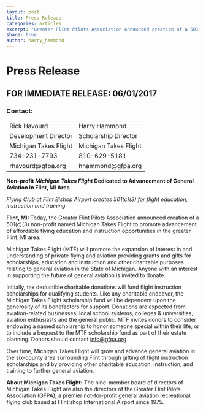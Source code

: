 ```yaml
---
layout: post
title: Press Release
categories: articles
excerpt: "Greater Flint Pilots Association announced creation of a 501(c)(3) non-profit named Michigan Takes Flight to promote advancement of affordable flying education and instruction opportunities in the greater Flint, MI area."
share: true
author: harry_hammond
---
```


# Press Release 

## FOR IMMEDIATE RELEASE: 06/01/2017

### Contact:

<table>
<tr><td>Rick Havourd</td><td>Harry Hammond</td></tr>
<tr><td>Development Director</td><td>Scholarship Director </td></tr>
<tr><td>Michigan Takes Flight </td><td> Michigan Takes Flight</td></tr>
<tr><td>734-231-7793 </td><td> 810-629-5181</td></tr>
<tr><td>rhavourd@gfpa.org </td><td> hhammond@gfpa.org</td></tr>
</table>


**Non-profit *Michigan Takes Flight* Dedicated to Advancement of General 
Aviation in Flint, MI Area**

_Flying Club at Flint Bishop Airport creates 501(c)(3) for flight 
education, instruction and training_

**Flint, MI:** Today, the Greater Flint Pilots Association announced 
creation of a 501(c)(3) non-profit named Michigan Takes 
Flight to promote advancement of affordable flying education and instruction opportunities in the greater Flint, MI area. 

Michigan Takes Flight (MTF) will promote the expansion of interest in and understanding of private flying and aviation 
providing grants and gifts for scholarships, education and instruction and other charitable purposes relating to general 
aviation in the State of Michigan. Anyone with an interest in supporting the future of general aviation is invited to 
donate. 

Initially, tax deductible charitable donations will fund flight instruction scholarships for qualifying students. Like any 
charitable endeavor, the Michigan Takes Flight scholarship fund will be dependent upon the generosity of its benefactors 
for support. Donations are expected from aviation-related businesses, local school systems, colleges & universities, 
aviation enthusiasts and the general public. MTF invites donors to consider endowing a named scholarship to honor someone 
special within their life, or to include a bequest to the MTF scholarship fund as part of their estate planning. Donors 
should contact info@gfpa.org

Over time, Michigan Takes Flight will grow and advance general aviation in the six-county area surrounding Flint through 
gifting of flight instruction scholarships and by providing other charitable education, instruction, and training to 
further general aviation.

**About Michigan Takes Flight:** The nine-member board of directors of 
Michigan Takes Flight are also the directors of the 
Greater Flint Pilots Association (GFPA), a premier not-for-profit general aviation recreational flying club based at 
Flintishop International Airport since 1975. 
